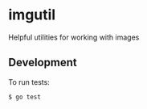 # imgutil

Helpful utilities for working with images

## Development

To run tests:

```bash
$ go test
```